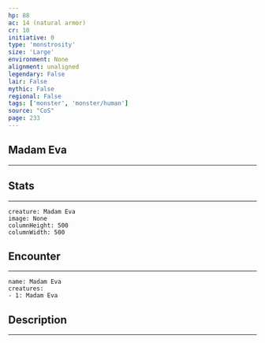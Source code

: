 ```yaml
---
hp: 88
ac: 14 (natural armor)
cr: 10
initiative: 0
type: 'monstrosity'    
size: 'Large'
environment: None
alignment: unaligned
legendary: False
lair: False
mythic: False
regional: False
tags: ['monster', 'monster/human']
source: "CoS"
page: 233
---
```


## Madam Eva
---



## Stats
---

```statblock
creature: Madam Eva
image: None
columnHeight: 500
columnWidth: 500
```

## Encounter
---

```encounter-table
name: Madam Eva
creatures:
- 1: Madam Eva
```

## Description
---




